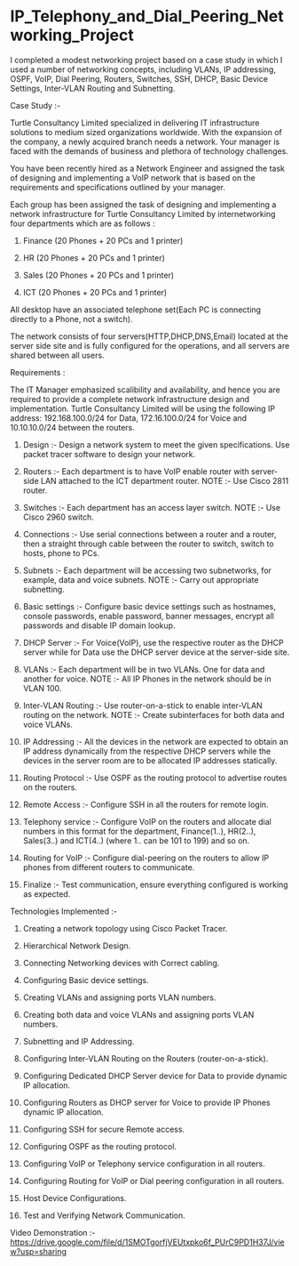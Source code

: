# IP_Telephony_and_Dial_Peering_Networking_Project






I completed a modest networking project based on a case study in which I used a number of networking concepts, including VLANs, IP addressing, OSPF, VoIP, Dial Peering, Routers, Switches, SSH, DHCP, Basic Device Settings, Inter-VLAN Routing and Subnetting.



Case Study :- 




Turtle Consultancy Limited specialized in delivering IT infrastructure solutions to medium sized organizations worldwide. With the expansion of the company, a newly acquired branch needs a network. Your manager is faced with the demands of business and plethora of technology challenges.



You have been recently hired as a Network Engineer and assigned the task of designing and implementing a VoIP network that is based on the requirements and specifications outlined by your manager.





Each group has been assigned the task of designing and implementing a network infrastructure for Turtle Consultancy Limited by internetworking four departments which are as follows :





1) Finance (20 Phones + 20 PCs and 1 printer)




2) HR (20 Phones + 20 PCs and 1 printer)




3) Sales (20 Phones + 20 PCs and 1 printer)





4) ICT (20 Phones + 20 PCs and 1 printer)





All desktop have an associated telephone set(Each PC is connecting directly to a Phone, not a switch).






The network consists of four servers(HTTP,DHCP,DNS,Email) located at the server side site and is fully configured for the operations, and all servers are shared between all users.









Requirements :






The IT Manager emphasized scalibility and availability, and hence you are required to provide a complete network infrastructure design and implementation. Turtle Consultancy Limited will be using the following IP address: 192.168.100.0/24 for Data, 172.16.100.0/24 for Voice and 10.10.10.0/24 between the routers.






1) Design :- Design a network system to meet the given specifications. Use packet tracer software to design your network.






2) Routers :- Each department is to have VoIP enable router with server-side LAN attached to the ICT department router. NOTE :- Use Cisco 2811 router.






3) Switches :- Each department has an access layer switch. NOTE :- Use Cisco 2960 switch.





4) Connections :- Use serial connections between a router and a router, then a straight through cable between the router to switch, switch to hosts, phone to PCs.





5) Subnets :- Each department will be accessing two subnetworks, for example, data and voice subnets. NOTE :- Carry out appropriate subnetting.






6) Basic settings :- Configure basic device settings such as hostnames, console passwords, enable password, banner messages, encrypt all passwords and disable IP domain lookup.






7) DHCP Server :- For Voice(VoIP), use the respective router as the DHCP server while for Data use the DHCP server device at the server-side site.






8) VLANs :- Each department will be in two VLANs. One for data and another for voice. NOTE :- All IP Phones in the network should be in VLAN 100.






9) Inter-VLAN Routing :- Use router-on-a-stick to enable inter-VLAN routing on the network. NOTE :- Create subinterfaces for both data and voice VLANs.






10) IP Addressing :- All the devices in the network are expected to obtain an IP address dynamically from the respective DHCP servers while the devices in the server room are to be allocated IP addresses statically.





11) Routing Protocol :- Use OSPF as the routing protocol to advertise routes on the routers.






12) Remote Access :- Configure SSH in all the routers for remote login.






13) Telephony service :- Configure VoIP on the routers and allocate dial numbers in this format for the department, Finance(1..), HR(2..), Sales(3..) and ICT(4..) (where 1.. can be 101 to 199) and so on.






14) Routing for VoIP :- Configure dial-peering on the routers to allow IP phones from different routers to communicate.







15) Finalize :- Test communication, ensure everything configured is working as expected.





Technologies Implemented :- 







1. Creating a network topology using Cisco Packet Tracer.














2. Hierarchical Network Design.















3. Connecting Networking devices with Correct cabling.


















4. Configuring Basic device settings.











5. Creating VLANs and assigning ports VLAN numbers.







6. Creating both data and voice VLANs and assigning ports VLAN numbers.





7. Subnetting and IP Addressing.






8. Configuring Inter-VLAN Routing on the Routers (router-on-a-stick).










9. Configuring Dedicated DHCP Server device for Data to provide dynamic IP allocation.








10. Configuring Routers as DHCP server for Voice to provide IP Phones dynamic IP allocation.










11. Configuring SSH for secure Remote access.











12. Configuring OSPF as the routing protocol.














13. Configuring VoIP or Telephony service configuration in all routers.














14. Configuring Routing for VoIP or Dial peering configuration in all routers.









15. Host Device Configurations.











16. Test and Verifying Network Communication.













Video Demonstration :- https://drive.google.com/file/d/1SMOTgorfjVEUtxpko6f_PUrC9PD1H37J/view?usp=sharing

